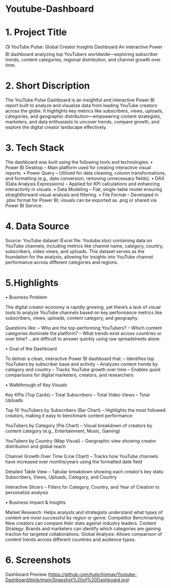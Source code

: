 # Youtube-Dashboard
# 1. Project Title
📺 YouTube Pulse: Global Creator Insights Dashboard
An interactive Power BI dashboard analyzing top YouTubers worldwide—exploring subscriber trends, content categories, regional distribution, and channel growth over time.

# 2. Short Discription
The YouTube Pulse Dashboard is an insightful and interactive Power BI report built to analyze and visualize data from leading YouTube creators across the globe. It highlights key metrics like subscribers, views, uploads, categories, and geographic distribution—empowering content strategists, marketers, and data enthusiasts to uncover trends, compare growth, and explore the digital creator landscape effectively.

# 3. Tech Stack
The dashboard was built using the following tools and technologies:
• Power BI Desktop – Main platform used for creating interactive visual reports.
• Power Query – Utilized for data cleaning, column transformations, and formatting (e.g., date conversion, removing unnecessary fields).
• DAX (Data Analysis Expressions) – Applied for KPI calculations and enhancing interactivity in visuals.
• Data Modeling – Flat, single-table model ensuring straightforward visual analysis and filtering.
• File Format – Developed in .pbix format for Power BI; visuals can be exported as .png or shared via Power BI Service.

# 4. Data Source
Source: YouTube dataset (Excel file: Youtube.xlsx) containing data on YouTube channels, including metrics like channel name, category, country, subscribers, video views, and uploads.
This dataset serves as the foundation for the analysis, allowing for insights into YouTube channel performance across different categories and regions.

# 5.Highlights
• Business Problem

The digital creator economy is rapidly growing, yet there’s a lack of visual tools to analyze YouTube channels based on key performance metrics like subscribers, views, uploads, content category, and geography.

Questions like:
– Who are the top-performing YouTubers?
– Which content categories dominate the platform?
– What trends exist across countries or over time?
...are difficult to answer quickly using raw spreadsheets alone.

 • Goal of the Dashboard

To deliver a clean, interactive Power BI dashboard that:
– Identifies top YouTubers by subscriber base and activity
– Analyzes content trends by category and country
– Tracks YouTube growth over time
– Enables quick comparisons for digital marketers, creators, and researchers


 • Walkthrough of Key Visuals

Key KPIs (Top Cards)
– Total Subscribers
– Total Video Views
– Total Uploads

Top 10 YouTubers by Subscribers (Bar Chart)
– Highlights the most followed creators, making it easy to benchmark content performance

YouTubers by Category (Pie Chart)
– Visual breakdown of creators by content category (e.g., Entertainment, Music, Gaming)

YouTubers by Country (Map Visual)
– Geographic view showing creator distribution and global reach

Channel Growth Over Time (Line Chart)
– Tracks how YouTube channels have increased over months/years using the formatted date field

Detailed Table View
– Tabular breakdown showing each creator’s key stats: Subscribers, Views, Uploads, Category, and Country

Interactive Slicers
– Filters for Category, Country, and Year of Creation to personalize analysis

 • Business Impact & Insights

Market Research: Helps analysts and strategists understand what types of content are most successful by region or genre.
Competitor Benchmarking: New creators can compare their stats against industry leaders.
Content Strategy: Brands and marketers can identify which categories are gaining traction for targeted collaborations.
Global Analysis: Allows comparison of content trends across different countries and audience types.

# 6. Screenshots
Dashboard Preview (https://github.com/hubchinmay/Youtube-Dashboard/blob/main/Snapshot%20of%20Dashboard.jpg)
